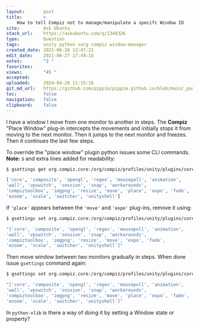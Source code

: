 ```yaml
---
layout:       post
title:        >
    How to tell Compiz not to manage/manipulate a specifc Window ID
site:         Ask Ubuntu
stack_url:    https://askubuntu.com/q/1348326
type:         Question
tags:         unity python xorg compiz window-manager
created_date: 2021-06-26 12:47:21
edit_date:    2021-06-27 17:49:15
votes:        "2 "
favorites:    
views:        "45 "
accepted:     
uploaded:     2024-04-28 11:15:16
git_md_url:   https://github.com/pippim/pippim.github.io/blob/main/_posts/2021/2021-06-26-How-to-tell-Compiz-not-to-manage_manipulate-a-specifc-Window-ID.md
toc:          false
navigation:   false
clipboard:    false
---
```


I have a window I move from one monitor to another in steps. The **Compiz** "Place Window" plug-in intercepts the movements and initially stops it from moving to the next monitor. Then it jumps to the next monitor and freezes. Then it continues the last few steps.

To override the "place window" plugin python issues some CLI commands. **Note:** `$` and extra lines added for readability:

``` bash
$ gsettings get org.compiz.core:/org/compiz/profiles/unity/plugins/core/ active-plugins

['core', 'composite', 'opengl', 'regex', 'mousepoll', 'animation',
'wall', 'vpswitch', 'session', 'snap', 'workarounds',
'compiztoolbox', 'imgpng', 'resize', 'move', 'place', 'expo', 'fade',
'ezoom', 'scale', 'switcher', 'unityshell']
```

If `'place'` appears between the `'move'` and `'expo'` plug-ins, remove it using:

``` bash
$ gsettings set org.compiz.core:/org/compiz/profiles/unity/plugins/core/ active-plugins

"['core', 'composite', 'opengl', 'regex', 'mousepoll', 'animation',
'wall', 'vpswitch', 'session', 'snap', 'workarounds',
'compiztoolbox', 'imgpng', 'resize', 'move', 'expo', 'fade',
'ezoom', 'scale', 'switcher', 'unityshell']"
```

Then move window between two monitors gradually in steps. When done issue `gsettings` command again:

``` bash
$ gsettings set org.compiz.core:/org/compiz/profiles/unity/plugins/core/ active-plugins 

"['core', 'composite', 'opengl', 'regex', 'mousepoll', 'animation',
'wall', 'vpswitch', 'session', 'snap', 'workarounds',
'compiztoolbox', 'imgpng', 'resize', 'move', 'place', 'expo', 'fade',
'ezoom', 'scale', 'switcher', 'unityshell']"
```

In `python-xlib` is there a way of doing it by setting a Window state or property?
